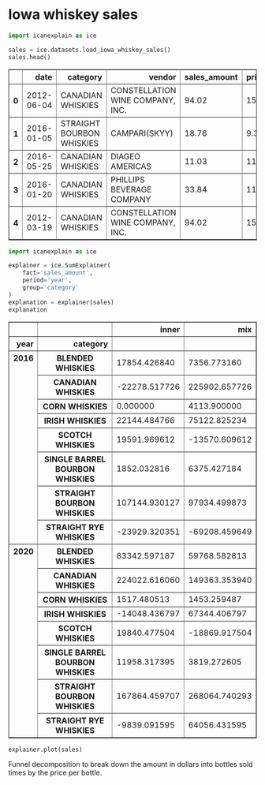 # Iowa whiskey sales


```python
import icanexplain as ice

sales = ice.datasets.load_iowa_whiskey_sales()
sales.head()
```




<div>
<style scoped>
    .dataframe tbody tr th:only-of-type {
        vertical-align: middle;
    }

    .dataframe tbody tr th {
        vertical-align: top;
    }

    .dataframe thead th {
        text-align: right;
    }
</style>
<table border="1" class="dataframe">
  <thead>
    <tr style="text-align: right;">
      <th></th>
      <th>date</th>
      <th>category</th>
      <th>vendor</th>
      <th>sales_amount</th>
      <th>price_per_bottle</th>
      <th>bottles_sold</th>
      <th>bottle_volume_ml</th>
      <th>year</th>
    </tr>
  </thead>
  <tbody>
    <tr>
      <th>0</th>
      <td>2012-06-04</td>
      <td>CANADIAN WHISKIES</td>
      <td>CONSTELLATION WINE COMPANY, INC.</td>
      <td>94.02</td>
      <td>15.67</td>
      <td>6</td>
      <td>1750</td>
      <td>2012</td>
    </tr>
    <tr>
      <th>1</th>
      <td>2016-01-05</td>
      <td>STRAIGHT BOURBON WHISKIES</td>
      <td>CAMPARI(SKYY)</td>
      <td>18.76</td>
      <td>9.38</td>
      <td>2</td>
      <td>375</td>
      <td>2016</td>
    </tr>
    <tr>
      <th>2</th>
      <td>2016-05-25</td>
      <td>CANADIAN WHISKIES</td>
      <td>DIAGEO AMERICAS</td>
      <td>11.03</td>
      <td>11.03</td>
      <td>1</td>
      <td>300</td>
      <td>2016</td>
    </tr>
    <tr>
      <th>3</th>
      <td>2016-01-20</td>
      <td>CANADIAN WHISKIES</td>
      <td>PHILLIPS BEVERAGE COMPANY</td>
      <td>33.84</td>
      <td>11.28</td>
      <td>3</td>
      <td>750</td>
      <td>2016</td>
    </tr>
    <tr>
      <th>4</th>
      <td>2012-03-19</td>
      <td>CANADIAN WHISKIES</td>
      <td>CONSTELLATION WINE COMPANY, INC.</td>
      <td>94.02</td>
      <td>15.67</td>
      <td>6</td>
      <td>1750</td>
      <td>2012</td>
    </tr>
  </tbody>
</table>
</div>




```python
import icanexplain as ice

explainer = ice.SumExplainer(
    fact='sales_amount',
    period='year',
    group='category'
)
explanation = explainer(sales)
explanation
```




<div>
<style scoped>
    .dataframe tbody tr th:only-of-type {
        vertical-align: middle;
    }

    .dataframe tbody tr th {
        vertical-align: top;
    }

    .dataframe thead th {
        text-align: right;
    }
</style>
<table border="1" class="dataframe">
  <thead>
    <tr style="text-align: right;">
      <th></th>
      <th></th>
      <th>inner</th>
      <th>mix</th>
    </tr>
    <tr>
      <th>year</th>
      <th>category</th>
      <th></th>
      <th></th>
    </tr>
  </thead>
  <tbody>
    <tr>
      <th rowspan="8" valign="top">2016</th>
      <th>BLENDED WHISKIES</th>
      <td>17854.426840</td>
      <td>7356.773160</td>
    </tr>
    <tr>
      <th>CANADIAN WHISKIES</th>
      <td>-22278.517726</td>
      <td>225902.657726</td>
    </tr>
    <tr>
      <th>CORN WHISKIES</th>
      <td>0.000000</td>
      <td>4113.900000</td>
    </tr>
    <tr>
      <th>IRISH WHISKIES</th>
      <td>22144.484766</td>
      <td>75122.825234</td>
    </tr>
    <tr>
      <th>SCOTCH WHISKIES</th>
      <td>19591.969612</td>
      <td>-13570.609612</td>
    </tr>
    <tr>
      <th>SINGLE BARREL BOURBON WHISKIES</th>
      <td>1852.032816</td>
      <td>6375.427184</td>
    </tr>
    <tr>
      <th>STRAIGHT BOURBON WHISKIES</th>
      <td>107144.930127</td>
      <td>97934.499873</td>
    </tr>
    <tr>
      <th>STRAIGHT RYE WHISKIES</th>
      <td>-23929.320351</td>
      <td>-69208.459649</td>
    </tr>
    <tr>
      <th rowspan="8" valign="top">2020</th>
      <th>BLENDED WHISKIES</th>
      <td>83342.597187</td>
      <td>59768.582813</td>
    </tr>
    <tr>
      <th>CANADIAN WHISKIES</th>
      <td>224022.616060</td>
      <td>149363.353940</td>
    </tr>
    <tr>
      <th>CORN WHISKIES</th>
      <td>1517.480513</td>
      <td>1453.259487</td>
    </tr>
    <tr>
      <th>IRISH WHISKIES</th>
      <td>-14048.436797</td>
      <td>67344.406797</td>
    </tr>
    <tr>
      <th>SCOTCH WHISKIES</th>
      <td>19840.477504</td>
      <td>-18869.917504</td>
    </tr>
    <tr>
      <th>SINGLE BARREL BOURBON WHISKIES</th>
      <td>11958.317395</td>
      <td>3819.272605</td>
    </tr>
    <tr>
      <th>STRAIGHT BOURBON WHISKIES</th>
      <td>167864.459707</td>
      <td>268064.740293</td>
    </tr>
    <tr>
      <th>STRAIGHT RYE WHISKIES</th>
      <td>-9839.091595</td>
      <td>64056.431595</td>
    </tr>
  </tbody>
</table>
</div>




```python
explainer.plot(sales)
```





<style>
  #altair-viz-09d92760f1bc4952881e3156ea4e9c81.vega-embed {
    width: 100%;
    display: flex;
  }

  #altair-viz-09d92760f1bc4952881e3156ea4e9c81.vega-embed details,
  #altair-viz-09d92760f1bc4952881e3156ea4e9c81.vega-embed details summary {
    position: relative;
  }
</style>
<div id="altair-viz-09d92760f1bc4952881e3156ea4e9c81"></div>
<script type="text/javascript">
  var VEGA_DEBUG = (typeof VEGA_DEBUG == "undefined") ? {} : VEGA_DEBUG;
  (function(spec, embedOpt){
    let outputDiv = document.currentScript.previousElementSibling;
    if (outputDiv.id !== "altair-viz-09d92760f1bc4952881e3156ea4e9c81") {
      outputDiv = document.getElementById("altair-viz-09d92760f1bc4952881e3156ea4e9c81");
    }
    const paths = {
      "vega": "https://cdn.jsdelivr.net/npm/vega@5?noext",
      "vega-lib": "https://cdn.jsdelivr.net/npm/vega-lib?noext",
      "vega-lite": "https://cdn.jsdelivr.net/npm/vega-lite@5.17.0?noext",
      "vega-embed": "https://cdn.jsdelivr.net/npm/vega-embed@6?noext",
    };

    function maybeLoadScript(lib, version) {
      var key = `${lib.replace("-", "")}_version`;
      return (VEGA_DEBUG[key] == version) ?
        Promise.resolve(paths[lib]) :
        new Promise(function(resolve, reject) {
          var s = document.createElement('script');
          document.getElementsByTagName("head")[0].appendChild(s);
          s.async = true;
          s.onload = () => {
            VEGA_DEBUG[key] = version;
            return resolve(paths[lib]);
          };
          s.onerror = () => reject(`Error loading script: ${paths[lib]}`);
          s.src = paths[lib];
        });
    }

    function showError(err) {
      outputDiv.innerHTML = `<div class="error" style="color:red;">${err}</div>`;
      throw err;
    }

    function displayChart(vegaEmbed) {
      vegaEmbed(outputDiv, spec, embedOpt)
        .catch(err => showError(`Javascript Error: ${err.message}<br>This usually means there's a typo in your chart specification. See the javascript console for the full traceback.`));
    }

    if(typeof define === "function" && define.amd) {
      requirejs.config({paths});
      require(["vega-embed"], displayChart, err => showError(`Error loading script: ${err.message}`));
    } else {
      maybeLoadScript("vega", "5")
        .then(() => maybeLoadScript("vega-lite", "5.17.0"))
        .then(() => maybeLoadScript("vega-embed", "6"))
        .catch(showError)
        .then(() => displayChart(vegaEmbed));
    }
  })({"config": {"view": {"continuousWidth": 300, "continuousHeight": 300}}, "layer": [{"data": {"name": "data-2cde2fd109a6e9acf70d318feaf217e6"}, "mark": {"type": "bar"}, "encoding": {"tooltip": [{"field": "total", "type": "quantitative"}], "x": {"field": "total", "type": "quantitative"}, "y": {"field": "label", "sort": null, "type": "ordinal"}}, "name": "view_1"}, {"data": {"name": "data-a926bcfd3d5a579ed72e157f328d0558"}, "mark": {"type": "bar"}, "encoding": {"color": {"field": "is_positive", "legend": null, "scale": {"domain": [true, false], "range": ["green", "red"]}, "type": "nominal"}, "tooltip": [{"field": "year", "type": "quantitative"}, {"field": "category", "type": "nominal"}, {"field": "kind", "type": "nominal"}, {"field": "impact", "type": "quantitative"}], "x": {"axis": {"title": "sales_amount"}, "field": "start", "type": "quantitative"}, "x2": {"field": "end"}, "y": {"axis": {"title": null}, "field": "label", "sort": null, "type": "ordinal"}}}, {"data": {"name": "data-fcdb480df466db1be3744c58e3506c03"}, "mark": {"type": "bar"}, "encoding": {"tooltip": [{"field": "total", "type": "quantitative"}], "x": {"field": "total", "type": "quantitative"}, "y": {"field": "label", "sort": null, "type": "ordinal"}}}, {"data": {"name": "data-873356aecfdc388476ccee465bcbebef"}, "mark": {"type": "bar"}, "encoding": {"color": {"field": "is_positive", "legend": null, "scale": {"domain": [true, false], "range": ["green", "red"]}, "type": "nominal"}, "tooltip": [{"field": "year", "type": "quantitative"}, {"field": "category", "type": "nominal"}, {"field": "kind", "type": "nominal"}, {"field": "impact", "type": "quantitative"}], "x": {"axis": {"title": "sales_amount"}, "field": "start", "type": "quantitative"}, "x2": {"field": "end"}, "y": {"axis": {"title": null}, "field": "label", "sort": null, "type": "ordinal"}}}, {"data": {"name": "data-244c8da070240dcdf05dfddf0ad096fd"}, "mark": {"type": "bar"}, "encoding": {"tooltip": [{"field": "total", "type": "quantitative"}], "x": {"field": "total", "type": "quantitative"}, "y": {"field": "label", "sort": null, "type": "ordinal"}}}], "params": [{"name": "param_1", "select": {"type": "interval", "encodings": ["x", "y"]}, "bind": "scales", "views": ["view_1"]}], "$schema": "https://vega.github.io/schema/vega-lite/v5.17.0.json", "datasets": {"data-2cde2fd109a6e9acf70d318feaf217e6": [{"label": [2012], "total": 1842098.859999999}], "data-a926bcfd3d5a579ed72e157f328d0558": [{"year": 2016, "category": "CANADIAN WHISKIES", "impact": 225902.657725558, "kind": "mix", "end": 2068001.5177255569, "start": 1842098.859999999, "label": "2016 \u2022 CANADIAN WHISKIES \u2022 mix", "is_positive": true}, {"year": 2016, "category": "STRAIGHT BOURBON WHISKIES", "impact": 107144.93012664506, "kind": "inner", "end": 2175146.4478522018, "start": 2068001.5177255569, "label": "2016 \u2022 STRAIGHT BOURBON WHISKIES \u2022 inner", "is_positive": true}, {"year": 2016, "category": "STRAIGHT BOURBON WHISKIES", "impact": 97934.49987335323, "kind": "mix", "end": 2273080.9477255554, "start": 2175146.4478522018, "label": "2016 \u2022 STRAIGHT BOURBON WHISKIES \u2022 mix", "is_positive": true}, {"year": 2016, "category": "IRISH WHISKIES", "impact": 75122.82523437538, "kind": "mix", "end": 2348203.772959931, "start": 2273080.9477255554, "label": "2016 \u2022 IRISH WHISKIES \u2022 mix", "is_positive": true}, {"year": 2016, "category": "IRISH WHISKIES", "impact": 22144.48476562564, "kind": "inner", "end": 2370348.2577255564, "start": 2348203.772959931, "label": "2016 \u2022 IRISH WHISKIES \u2022 inner", "is_positive": true}, {"year": 2016, "category": "SCOTCH WHISKIES", "impact": 19591.969612402725, "kind": "inner", "end": 2389940.227337959, "start": 2370348.2577255564, "label": "2016 \u2022 SCOTCH WHISKIES \u2022 inner", "is_positive": true}, {"year": 2016, "category": "BLENDED WHISKIES", "impact": 17854.42684012496, "kind": "inner", "end": 2407794.654178084, "start": 2389940.227337959, "label": "2016 \u2022 BLENDED WHISKIES \u2022 inner", "is_positive": true}, {"year": 2016, "category": "BLENDED WHISKIES", "impact": 7356.77315987678, "kind": "mix", "end": 2415151.427337961, "start": 2407794.654178084, "label": "2016 \u2022 BLENDED WHISKIES \u2022 mix", "is_positive": true}, {"year": 2016, "category": "SINGLE BARREL BOURBON WHISKIES", "impact": 6375.427184466021, "kind": "mix", "end": 2421526.8545224266, "start": 2415151.427337961, "label": "2016 \u2022 SINGLE BARREL BOURBON WHISKIES \u2022 mix", "is_positive": true}, {"year": 2016, "category": "CORN WHISKIES", "impact": 4113.9000000000015, "kind": "mix", "end": 2425640.754522427, "start": 2421526.8545224266, "label": "2016 \u2022 CORN WHISKIES \u2022 mix", "is_positive": true}, {"year": 2016, "category": "SINGLE BARREL BOURBON WHISKIES", "impact": 1852.0328155339826, "kind": "inner", "end": 2427492.7873379607, "start": 2425640.754522427, "label": "2016 \u2022 SINGLE BARREL BOURBON WHISKIES \u2022 inner", "is_positive": true}, {"year": 2016, "category": "CORN WHISKIES", "impact": 0.0, "kind": "inner", "end": 2427492.7873379607, "start": 2427492.7873379607, "label": "2016 \u2022 CORN WHISKIES \u2022 inner", "is_positive": false}, {"year": 2016, "category": "SCOTCH WHISKIES", "impact": -13570.609612403085, "kind": "mix", "end": 2413922.1777255577, "start": 2427492.7873379607, "label": "2016 \u2022 SCOTCH WHISKIES \u2022 mix", "is_positive": false}, {"year": 2016, "category": "CANADIAN WHISKIES", "impact": -22278.517725560992, "kind": "inner", "end": 2391643.659999997, "start": 2413922.1777255577, "label": "2016 \u2022 CANADIAN WHISKIES \u2022 inner", "is_positive": false}, {"year": 2016, "category": "STRAIGHT RYE WHISKIES", "impact": -23929.320350877173, "kind": "inner", "end": 2367714.3396491194, "start": 2391643.659999997, "label": "2016 \u2022 STRAIGHT RYE WHISKIES \u2022 inner", "is_positive": false}, {"year": 2016, "category": "STRAIGHT RYE WHISKIES", "impact": -69208.45964912252, "kind": "mix", "end": 2298505.879999997, "start": 2367714.3396491194, "label": "2016 \u2022 STRAIGHT RYE WHISKIES \u2022 mix", "is_positive": false}], "data-fcdb480df466db1be3744c58e3506c03": [{"label": [2016], "total": 2298505.879999997}], "data-873356aecfdc388476ccee465bcbebef": [{"year": 2020, "category": "STRAIGHT BOURBON WHISKIES", "impact": 268064.7402925044, "kind": "mix", "end": 2566570.6202925015, "start": 2298505.879999997, "label": "2020 \u2022 STRAIGHT BOURBON WHISKIES \u2022 mix", "is_positive": true}, {"year": 2020, "category": "CANADIAN WHISKIES", "impact": 224022.61605993344, "kind": "inner", "end": 2790593.236352435, "start": 2566570.6202925015, "label": "2020 \u2022 CANADIAN WHISKIES \u2022 inner", "is_positive": true}, {"year": 2020, "category": "STRAIGHT BOURBON WHISKIES", "impact": 167864.45970749695, "kind": "inner", "end": 2958457.696059932, "start": 2790593.236352435, "label": "2020 \u2022 STRAIGHT BOURBON WHISKIES \u2022 inner", "is_positive": true}, {"year": 2020, "category": "CANADIAN WHISKIES", "impact": 149363.35394006473, "kind": "mix", "end": 3107821.0499999966, "start": 2958457.696059932, "label": "2020 \u2022 CANADIAN WHISKIES \u2022 mix", "is_positive": true}, {"year": 2020, "category": "BLENDED WHISKIES", "impact": 83342.5971874109, "kind": "inner", "end": 3191163.6471874076, "start": 3107821.0499999966, "label": "2020 \u2022 BLENDED WHISKIES \u2022 inner", "is_positive": true}, {"year": 2020, "category": "IRISH WHISKIES", "impact": 67344.40679665783, "kind": "mix", "end": 3258508.0539840655, "start": 3191163.6471874076, "label": "2020 \u2022 IRISH WHISKIES \u2022 mix", "is_positive": true}, {"year": 2020, "category": "STRAIGHT RYE WHISKIES", "impact": 64056.431595091875, "kind": "mix", "end": 3322564.4855791572, "start": 3258508.0539840655, "label": "2020 \u2022 STRAIGHT RYE WHISKIES \u2022 mix", "is_positive": true}, {"year": 2020, "category": "BLENDED WHISKIES", "impact": 59768.5828125906, "kind": "mix", "end": 3382333.068391748, "start": 3322564.4855791572, "label": "2020 \u2022 BLENDED WHISKIES \u2022 mix", "is_positive": true}, {"year": 2020, "category": "SCOTCH WHISKIES", "impact": 19840.47750433307, "kind": "inner", "end": 3402173.545896081, "start": 3382333.068391748, "label": "2020 \u2022 SCOTCH WHISKIES \u2022 inner", "is_positive": true}, {"year": 2020, "category": "SINGLE BARREL BOURBON WHISKIES", "impact": 11958.31739495796, "kind": "inner", "end": 3414131.8632910387, "start": 3402173.545896081, "label": "2020 \u2022 SINGLE BARREL BOURBON WHISKIES \u2022 inner", "is_positive": true}, {"year": 2020, "category": "SINGLE BARREL BOURBON WHISKIES", "impact": 3819.2726050420133, "kind": "mix", "end": 3417951.1358960806, "start": 3414131.8632910387, "label": "2020 \u2022 SINGLE BARREL BOURBON WHISKIES \u2022 mix", "is_positive": true}, {"year": 2020, "category": "CORN WHISKIES", "impact": 1517.4805128205116, "kind": "inner", "end": 3419468.6164089013, "start": 3417951.1358960806, "label": "2020 \u2022 CORN WHISKIES \u2022 inner", "is_positive": true}, {"year": 2020, "category": "CORN WHISKIES", "impact": 1453.2594871794872, "kind": "mix", "end": 3420921.8758960804, "start": 3419468.6164089013, "label": "2020 \u2022 CORN WHISKIES \u2022 mix", "is_positive": true}, {"year": 2020, "category": "STRAIGHT RYE WHISKIES", "impact": -9839.091595091852, "kind": "inner", "end": 3411082.7843009885, "start": 3420921.8758960804, "label": "2020 \u2022 STRAIGHT RYE WHISKIES \u2022 inner", "is_positive": false}, {"year": 2020, "category": "IRISH WHISKIES", "impact": -14048.436796657195, "kind": "inner", "end": 3397034.3475043317, "start": 3411082.7843009885, "label": "2020 \u2022 IRISH WHISKIES \u2022 inner", "is_positive": false}, {"year": 2020, "category": "SCOTCH WHISKIES", "impact": -18869.91750433277, "kind": "mix", "end": 3378164.429999999, "start": 3397034.3475043317, "label": "2020 \u2022 SCOTCH WHISKIES \u2022 mix", "is_positive": false}], "data-244c8da070240dcdf05dfddf0ad096fd": [{"label": [2020], "total": 3378164.4299999992}]}}, {"mode": "vega-lite"});
</script>



Funnel decomposition to break down the amount in dollars into bottles sold times by the price per bottle.
